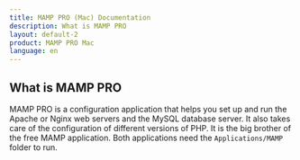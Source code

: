 ```yaml
---
title: MAMP PRO (Mac) Documentation
description: What is MAMP PRO
layout: default-2
product: MAMP PRO Mac
language: en
---
```


## What is MAMP PRO

MAMP PRO is a configuration application that helps you set up and run the Apache or Nginx web servers and the MySQL database server. It also takes care of the configuration of different versions of PHP. It is the big brother of the free MAMP application. Both applications need the `Applications/MAMP` folder to run.


